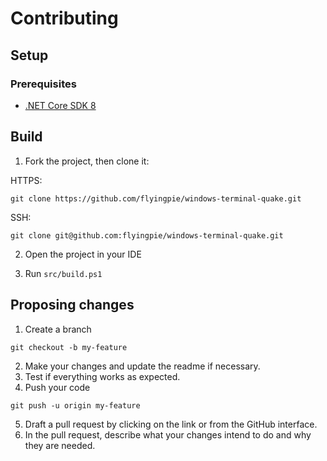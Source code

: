 # Contributing

## Setup

### Prerequisites

- [.NET Core SDK 8](https://get.dot.net)

## Build

1. Fork the project, then clone it:

HTTPS:
```
git clone https://github.com/flyingpie/windows-terminal-quake.git
```

SSH:
```
git clone git@github.com:flyingpie/windows-terminal-quake.git
```

2. Open the project in your IDE

3. Run `src/build.ps1`

## Proposing changes

1. Create a branch

```
git checkout -b my-feature
```

2. Make your changes and update the readme if necessary.
3. Test if everything works as expected.
4. Push your code

```
git push -u origin my-feature
```

5. Draft a pull request by clicking on the link or from the GitHub interface.
6. In the pull request, describe what your changes intend to do and why they are needed.